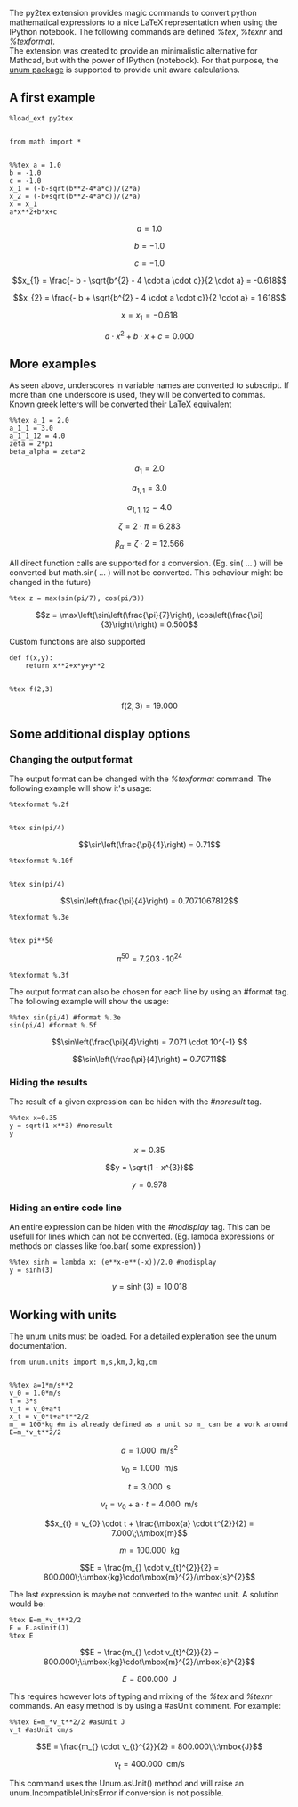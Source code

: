 
The py2tex extension provides magic commands to convert python mathematical
expressions to a nice LaTeX representation when using the IPython notebook. The
following commands are defined <i>%tex</i>, <i>%texnr</i> and <i>%texformat</i>.
<br>
The extension was created to provide an minimalistic alternative for Mathcad,
but with the power of IPython (notebook). For that purpose, the <a
href="https://bitbucket.org/kiv/unum/src">unum package</a> is supported to
provide unit aware calculations.

## A first example


    %load_ext py2tex


    from math import *


    %%tex a = 1.0
    b = -1.0
    c = -1.0
    x_1 = (-b-sqrt(b**2-4*a*c))/(2*a)
    x_2 = (-b+sqrt(b**2-4*a*c))/(2*a)
    x = x_1
    a*x**2+b*x+c


$$a = 1.0$$



$$b = -1.0$$



$$c = -1.0$$



$$x_{1} = \frac{- b - \sqrt{b^{2} - 4 \cdot a \cdot c}}{2 \cdot a} = -0.618$$



$$x_{2} = \frac{- b + \sqrt{b^{2} - 4 \cdot a \cdot c}}{2 \cdot a} = 1.618$$



$$x = x_{1} = -0.618$$



$$a \cdot x^{2} + b \cdot x + c = 0.000$$


## More examples

As seen above, underscores in variable names are converted to subscript. If more
than one underscore is used, they will be converted to commas. Known greek
letters will be converted their LaTeX equivalent


    %%tex a_1 = 2.0
    a_1_1 = 3.0
    a_1_1_12 = 4.0
    zeta = 2*pi
    beta_alpha = zeta*2


$$a_{1} = 2.0$$



$$a_{1,1} = 3.0$$



$$a_{1,1,12} = 4.0$$



$$\zeta = 2 \cdot \pi = 6.283$$



$$\beta_{\alpha} = \zeta \cdot 2 = 12.566$$


All direct function calls are supported for a conversion. (Eg. sin( ... ) will
be converted but math.sin( ... ) will not be converted. This behaviour might be
changed in the future)


    %tex z = max(sin(pi/7), cos(pi/3))


$$z = \max\left(\sin\left(\frac{\pi}{7}\right), \cos\left(\frac{\pi}{3}\right)\right) = 0.500$$


Custom functions are also supported


    def f(x,y):
        return x**2+x*y+y**2


    %tex f(2,3)


$$\mbox{f}\left(2, 3\right) = 19.000$$


## Some additional display options

### Changing the output format

The output format can be changed with the <i>%texformat</i> command. The
following example will show it's usage:


    %texformat %.2f


    %tex sin(pi/4)


$$\sin\left(\frac{\pi}{4}\right) = 0.71$$



    %texformat %.10f


    %tex sin(pi/4)


$$\sin\left(\frac{\pi}{4}\right) = 0.7071067812$$



    %texformat %.3e


    %tex pi**50


$$\pi^{50} = 7.203 \cdot 10^{24} $$



    %texformat %.3f

The output format can also be chosen for each line by using an #format tag. The
following example will show the usage:


    %%tex sin(pi/4) #format %.3e
    sin(pi/4) #format %.5f


$$\sin\left(\frac{\pi}{4}\right) = 7.071 \cdot 10^{-1} $$



$$\sin\left(\frac{\pi}{4}\right) = 0.70711$$


### Hiding the results

The result of a given expression can be hiden with the <i>#noresult</i> tag.


    %%tex x=0.35
    y = sqrt(1-x**3) #noresult
    y


$$x = 0.35$$



$$y = \sqrt{1 - x^{3}}$$



$$y = 0.978$$


### Hiding an entire code line

An entire expression can be hiden with the <i>#nodisplay</i> tag. This can be
usefull for lines which can not be converted. (Eg. lambda expressions or methods
on classes like foo.bar( some expression) )


    %%tex sinh = lambda x: (e**x-e**(-x))/2.0 #nodisplay
    y = sinh(3)


$$y = \sinh\left(3\right) = 10.018$$


## Working with units

The unum units must be loaded. For a detailed explenation see the unum
documentation.


    from unum.units import m,s,km,J,kg,cm


    %%tex a=1*m/s**2
    v_0 = 1.0*m/s
    t = 3*s
    v_t = v_0+a*t
    x_t = v_0*t+a*t**2/2
    m_ = 100*kg #m is already defined as a unit so m_ can be a work around
    E=m_*v_t**2/2


$$a = 1.000\;\:\mbox{m}/\mbox{s}^{2}$$



$$v_{0} = 1.000\;\:\mbox{m}/\mbox{s}$$



$$t = 3.000\;\:\mbox{s}$$



$$v_{t} = v_{0} + \mbox{a} \cdot t = 4.000\;\:\mbox{m}/\mbox{s}$$



$$x_{t} = v_{0} \cdot t + \frac{\mbox{a} \cdot t^{2}}{2} = 7.000\;\:\mbox{m}$$



$$m_{} = 100.000\;\:\mbox{kg}$$



$$E = \frac{m_{} \cdot v_{t}^{2}}{2} = 800.000\;\:\mbox{kg}\cdot\mbox{m}^{2}/\mbox{s}^{2}$$


The last expression is maybe not converted to the wanted unit. A solution would
be:


    %tex E=m_*v_t**2/2
    E = E.asUnit(J)
    %tex E


$$E = \frac{m_{} \cdot v_{t}^{2}}{2} = 800.000\;\:\mbox{kg}\cdot\mbox{m}^{2}/\mbox{s}^{2}$$



$$E = 800.000\;\:\mbox{J}$$


This requires however lots of typing and mixing of the <i>%tex</i> and
<i>%texnr</i> commands. An easy method is by using a #asUnit comment. For
example:


    %%tex E=m_*v_t**2/2 #asUnit J
    v_t #asUnit cm/s


$$E = \frac{m_{} \cdot v_{t}^{2}}{2} = 800.000\;\:\mbox{J}$$



$$v_{t} = 400.000\;\:\mbox{cm}/\mbox{s}$$


This command uses the Unum.asUnit() method and will raise an
unum.IncompatibleUnitsError if conversion is not possible.
